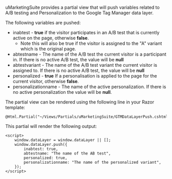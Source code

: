 uMarketingSuite provides a partial view that will push variables related to A/B testing and Personalization to the Google Tag Manager data layer.

The following variables are pushed:

- inabtest - **true** if the visitor participates in an A/B test that is currently active on the page, otherwise **false**.
    - Note this will also be true if the visitor is assigned to the "A" variant which is the original page.
- abtestname - The name of the A/B test the current visitor is a participant in. If there is no active A/B test, the value will be **null**
- abtestvariant - The name of the A/B test variant the current visitor is assigned to. If there is no active A/B test, the value will be **null**
- personalized - **true** If a personalisation is applied to the page for the current visitor, otherwise **false**.
- personalizationname - The name of the active personalization. If there is no active personalization the value will be **null**.

The partial view can be rendered using the following line in your Razor template:

    @Html.Partial("~/Views/Partials/uMarketingSuite/GTMDataLayerPush.cshtml")

This partial will render the following output:

    <script>
        window.dataLayer = window.dataLayer || [];
        window.dataLayer.push({
            inabtest: true,
            abtestname: "The name of the AB test",
            personalized: true,
            personalizationname: "The name of the personalized variant",
        });
    </script>